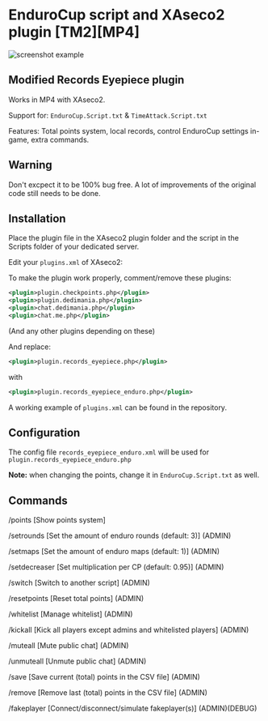 # EnduroCup script and XAseco2 plugin [TM2][MP4]

![screenshot example](https://drive.google.com/uc?export=view&id=1iemqrSLBSlt_0stk6Fe0ifcz3ybUNOOX)

## Modified Records Eyepiece plugin

Works in MP4 with XAseco2.

Support for: `EnduroCup.Script.txt` & `TimeAttack.Script.txt`

Features: Total points system, local records, control EnduroCup settings in-game, extra commands.

## Warning

Don't excpect it to be 100% bug free. A lot of improvements of the original code still needs to be done.

## Installation

Place the plugin file in the XAseco2 plugin folder and the script in the Scripts folder of your dedicated server.

Edit your `plugins.xml` of XAseco2:

To make the plugin work properly, comment/remove these plugins:

```xml
<plugin>plugin.checkpoints.php</plugin>
<plugin>plugin.dedimania.php</plugin>
<plugin>chat.dedimania.php</plugin>
<plugin>chat.me.php</plugin>
```

(And any other plugins depending on these)

And replace:

```xml
<plugin>plugin.records_eyepiece.php</plugin>
```

with

```xml
<plugin>plugin.records_eyepiece_enduro.php</plugin>
```

A working example of `plugins.xml` can be found in the repository.

## Configuration

The config file `records_eyepiece_enduro.xml` will be used for `plugin.records_eyepiece_enduro.php`

**Note:** when changing the points, change it in `EnduroCup.Script.txt` as well.

## Commands

/points [Show points system]

/setrounds [Set the amount of enduro rounds (default: 3)] (ADMIN)

/setmaps [Set the amount of enduro maps (default: 1)] (ADMIN)

/setdecreaser [Set multiplication per CP (default: 0.95)] (ADMIN)

/switch [Switch to another script] (ADMIN)

/resetpoints [Reset total points] (ADMIN)

/whitelist [Manage whitelist] (ADMIN)

/kickall [Kick all players except admins and whitelisted players] (ADMIN)

/muteall [Mute public chat] (ADMIN)

/unmuteall [Unmute public chat] (ADMIN)

/save [Save current (total) points in the CSV file] (ADMIN)

/remove [Remove last (total) points in the CSV file] (ADMIN)

/fakeplayer [Connect/disconnect/simulate fakeplayer(s)] (ADMIN)(DEBUG)
